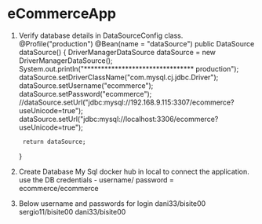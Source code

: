 # eCommerceApp

1. Verify database details in DataSourceConfig class.
@Profile("production")
	@Bean(name = "dataSource")
	public DataSource dataSource() {
		DriverManagerDataSource dataSource = new DriverManagerDataSource();
		System.out.println("******************************** production");
		dataSource.setDriverClassName("com.mysql.cj.jdbc.Driver");
		dataSource.setUsername("ecommerce");
		dataSource.setPassword("ecommerce");
		//dataSource.setUrl("jdbc:mysql://192.168.9.115:3307/ecommerce?useUnicode=true");
		dataSource.setUrl("jdbc:mysql://localhost:3306/ecommerce?useUnicode=true");

		return dataSource;
	}
  
  
  2. Create Database  My Sql docker hub in local to connect the application.
  use the DB credentials -  username/ password = ecommerce/ecommerce
  
  3. Below username and passwords for login
  dani33/bisite00
sergio11/bisite00
dani33/bisite00
    
    
